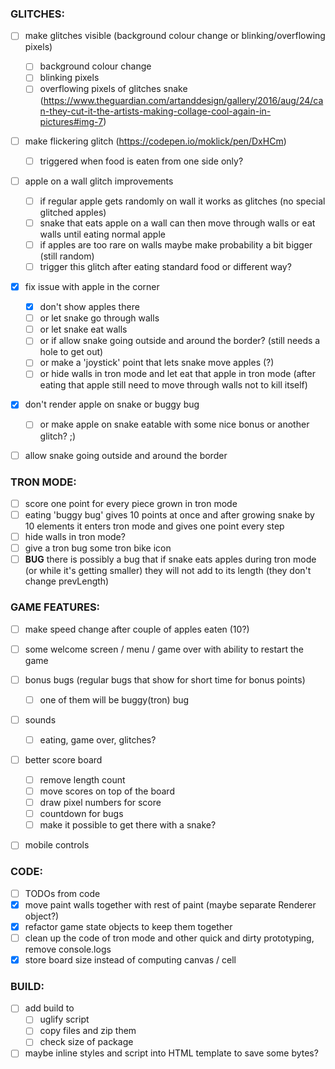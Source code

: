 ### GLITCHES:

- [ ] make glitches visible (background colour change or blinking/overflowing pixels)
  - [ ] background colour change
  - [ ] blinking pixels
  - [ ] overflowing pixels of glitches snake (https://www.theguardian.com/artanddesign/gallery/2016/aug/24/can-they-cut-it-the-artists-making-collage-cool-again-in-pictures#img-7)
- [ ] make flickering glitch (https://codepen.io/moklick/pen/DxHCm)
  - [ ] triggered when food is eaten from one side only?
- [ ] apple on a wall glitch improvements
  - [ ] if regular apple gets randomly on wall it works as glitches (no special glitched apples)
  - [ ] snake that eats apple on a wall can then move through walls or eat walls until eating normal apple
  - [ ] if apples are too rare on walls maybe make probability a bit bigger (still random)
  - [ ] trigger this glitch after eating standard food or different way?
- [x] fix issue with apple in the corner
  - [x] don't show apples there
  - [ ] or let snake go through walls
  - [ ] or let snake eat walls
  - [ ] or if allow snake going outside and around the border? (still needs a hole to get out)
  - [ ] or make a 'joystick' point that lets snake move apples (?)
  - [ ] or hide walls in tron mode and let eat that apple in tron mode (after eating that apple still need to move through walls not to kill itself)
- [x] don't render apple on snake or buggy bug
  - [ ] or make apple on snake eatable with some nice bonus or another glitch? ;)
- [ ] allow snake going outside and around the border


### TRON MODE:
- [ ] score one point for every piece grown in tron mode
- [ ] eating 'buggy bug' gives 10 points at once and after growing snake by 10 elements it enters tron mode and gives one point every step
- [ ] hide walls in tron mode?
- [ ] give a tron bug some tron bike icon
- [ ] **BUG** there is possibly a bug that if snake eats apples during tron mode (or while it's getting smaller) they will not add to its length (they don't change prevLength)

### GAME FEATURES:

- [ ] make speed change after couple of apples eaten (10?)
- [ ] some welcome screen / menu / game over with ability to restart the game
- [ ] bonus bugs (regular bugs that show for short time for bonus points)
  - [ ] one of them will be buggy(tron) bug
- [ ] sounds
  - [ ] eating, game over, glitches?
- [ ] better score board
  - [ ] remove length count
  - [ ] move scores on top of the board
  - [ ] draw pixel numbers for score
  - [ ] countdown for bugs
  - [ ] make it possible to get there with a snake?
- [ ] mobile controls


### CODE:

- [ ] TODOs from code
- [x] move paint walls together with rest of paint (maybe separate Renderer object?)
- [x] refactor game state objects to keep them together
- [ ] clean up the code of tron mode and other quick and dirty prototyping, remove console.logs
- [x] store board size instead of computing canvas / cell

### BUILD:

- [ ] add build to
  - [ ] uglify script
  - [ ] copy files and zip them
  - [ ] check size of package
- [ ] maybe inline styles and script into HTML template to save some bytes?
